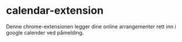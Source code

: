 # calendar-extension

Denne chrome-extensionen legger dine online arrangementer rett inn i google calender ved påmelding. 
